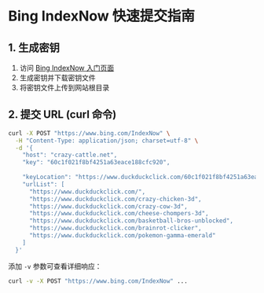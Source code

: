 # Bing IndexNow 快速提交指南

## 1. 生成密钥

1. 访问 [Bing IndexNow 入门页面](https://www.bing.com/indexnow/getstarted#)
2. 生成密钥并下载密钥文件
3. 将密钥文件上传到网站根目录

## 2. 提交 URL (curl 命令)

```bash
curl -X POST "https://www.bing.com/IndexNow" \
  -H "Content-Type: application/json; charset=utf-8" \
  -d '{
    "host": "crazy-cattle.net",
    "key": "60c1f021f8bf4251a63eace188cfc920",
    
    "keyLocation": "https://www.duckduckclick.com/60c1f021f8bf4251a63eace188cfc920.txt",
    "urlList": [
      "https://www.duckduckclick.com/",
      "https://www.duckduckclick.com/crazy-chicken-3d",
      "https://www.duckduckclick.com/crazy-cow-3d",
      "https://www.duckduckclick.com/cheese-chompers-3d",
      "https://www.duckduckclick.com/basketball-bros-unblocked",
      "https://www.duckduckclick.com/brainrot-clicker",
      "https://www.duckduckclick.com/pokemon-gamma-emerald"
    ]
  }'
```

添加 `-v` 参数可查看详细响应：

```bash
curl -v -X POST "https://www.bing.com/IndexNow" ...
```